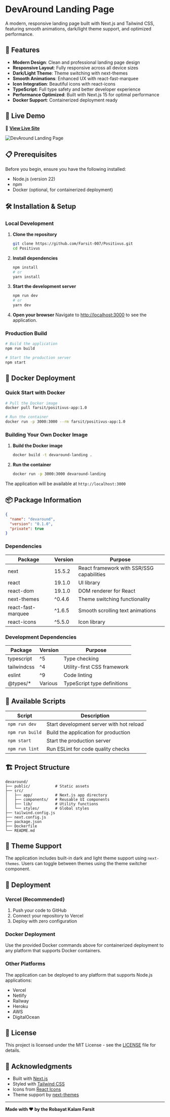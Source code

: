 # DevAround Landing Page


A modern, responsive landing page built with Next.js and Tailwind CSS, featuring smooth animations, dark/light theme support, and optimized performance.

## 🌟 Features

- **Modern Design**: Clean and professional landing page design
- **Responsive Layout**: Fully responsive across all device sizes
- **Dark/Light Theme**: Theme switching with next-themes
- **Smooth Animations**: Enhanced UX with react-fast-marquee
- **Icon Integration**: Beautiful icons with react-icons
- **TypeScript**: Full type safety and better developer experience
- **Performance Optimized**: Built with Next.js 15 for optimal performance
- **Docker Support**: Containerized deployment ready

## 🚀 Live Demo

🔗 **[View Live Site](https://positivus-six-beige.vercel.app/)**

![DevAround Landing Page](./public/landing.png)


## 📋 Prerequisites

Before you begin, ensure you have the following installed:
- Node.js (version 22)
- npm 
- Docker (optional, for containerized deployment)

## 🛠️ Installation & Setup

### Local Development

1. **Clone the repository**
   ```bash
   git clone https://github.com/Farsit-007/Positivus.git
   cd Positivus
   ```

2. **Install dependencies**
   ```bash
   npm install
   # or
   yarn install
   ```

3. **Start the development server**
   ```bash
   npm run dev
   # or
   yarn dev
   ```

4. **Open your browser**
   Navigate to [http://localhost:3000](http://localhost:3000) to see the application.

### Production Build

```bash
# Build the application
npm run build

# Start the production server
npm start
```

## 🐳 Docker Deployment

### Quick Start with Docker

```bash
# Pull the Docker image
docker pull farsit/positivus-app:1.0

# Run the container
docker run -p 3000:3000 --rm farsit/positivus-app:1.0
```

### Building Your Own Docker Image

1. **Build the Docker image**
   ```bash
   docker build -t devaround-landing .
   ```

2. **Run the container**
   ```bash
   docker run -p 3000:3000 devaround-landing
   ```

The application will be available at `http://localhost:3000`

## 📦 Package Information

```json
{
  "name": "devaround",
  "version": "0.1.0",
  "private": true
}
```

### Dependencies

| Package | Version | Purpose |
|---------|---------|---------|
| next | 15.5.2 | React framework with SSR/SSG capabilities |
| react | 19.1.0 | UI library |
| react-dom | 19.1.0 | DOM renderer for React |
| next-themes | ^0.4.6 | Theme switching functionality |
| react-fast-marquee | ^1.6.5 | Smooth scrolling text animations |
| react-icons | ^5.5.0 | Icon library |

### Development Dependencies

| Package | Version | Purpose |
|---------|---------|---------|
| typescript | ^5 | Type checking |
| tailwindcss | ^4 | Utility-first CSS framework |
| eslint | ^9 | Code linting |
| @types/* | Various | TypeScript type definitions |

## 📝 Available Scripts

| Script | Description |
|--------|-------------|
| `npm run dev` | Start development server with hot reload |
| `npm run build` | Build the application for production |
| `npm start` | Start the production server |
| `npm run lint` | Run ESLint for code quality checks |

## 🏗️ Project Structure

```
devaround/
├── public/           # Static assets
├── src/
│   ├── app/          # Next.js app directory
│   ├── components/   # Reusable UI components
│   ├── lib/          # Utility functions
│   └── styles/       # Global styles
├── tailwind.config.js
├── next.config.js
├── package.json
├── Dockerfile
└── README.md
```

## 🎨 Theme Support

The application includes built-in dark and light theme support using `next-themes`. Users can toggle between themes using the theme switcher component.

## 🚢 Deployment

### Vercel (Recommended)

1. Push your code to GitHub
2. Connect your repository to Vercel
3. Deploy with zero configuration

### Docker Deployment

Use the provided Docker commands above for containerized deployment to any platform that supports Docker containers.

### Other Platforms

The application can be deployed to any platform that supports Node.js applications:
- Vercel
- Netlify
- Railway
- Heroku
- AWS
- DigitalOcean


## 📄 License

This project is licensed under the MIT License - see the [LICENSE](LICENSE) file for details.


## 🙏 Acknowledgments

- Built with [Next.js](https://nextjs.org/)
- Styled with [Tailwind CSS](https://tailwindcss.com/)
- Icons from [React Icons](https://react-icons.github.io/react-icons/)
- Theme support by [next-themes](https://github.com/pacocoursey/next-themes)

---

**Made with ❤️ by the Robayat Kalam Farsit**